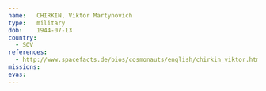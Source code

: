 ```yaml
---
name:	CHIRKIN, Viktor Martynovich
type:	military
dob:	1944-07-13
country:
  - SOV
references:
  - http://www.spacefacts.de/bios/cosmonauts/english/chirkin_viktor.htm
missions:
evas:
---
```

